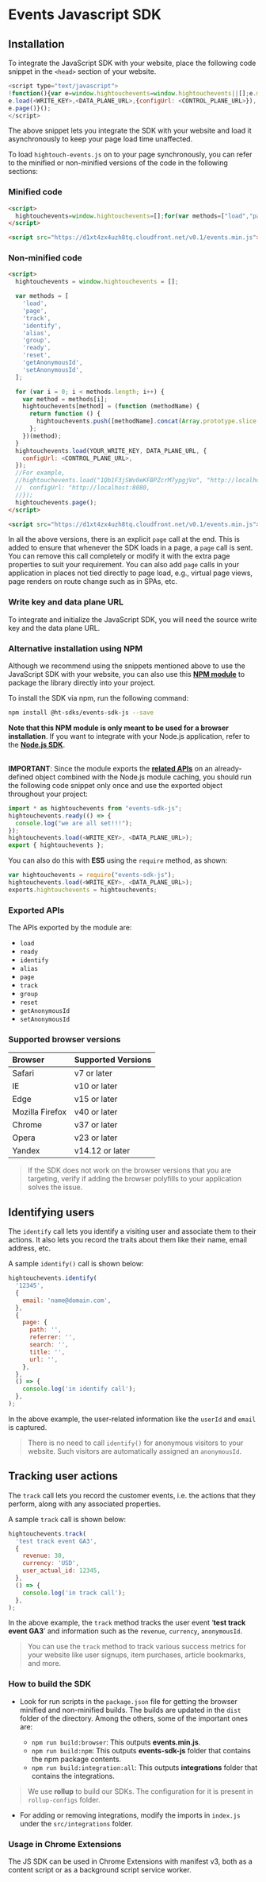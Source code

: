 # Events Javascript SDK

## Installation

To integrate the JavaScript SDK with your website, place the following code snippet in the `<head>` section of your website.

```javascript
<script type="text/javascript">
!function(){var e=window.hightouchevents=window.hightouchevents||[];e.methods=["load","page","track","identify","alias","group","ready","reset","getAnonymousId","setAnonymousId"],e.factory=function(t){return function(){e.push([t].concat(Array.prototype.slice.call(arguments)))}};for(var t=0;t<e.methods.length;t++){var r=e.methods[t];e[r]=e.factory(r)}e.loadJS=function(e,t){var r=document.createElement("script");r.type="text/javascript",r.async=!0,r.src="https://d1xt4zx4uzh8tq.cloudfront.net/v0.1/events.min.js";var a=document.getElementsByTagName("script")[0];a.parentNode.insertBefore(r,a)},e.loadJS(),
e.load(<WRITE_KEY>,<DATA_PLANE_URL>,{configUrl: <CONTROL_PLANE_URL>}),
e.page()}();
</script>
```

The above snippet lets you integrate the SDK with your website and load it asynchronously to keep your page load time unaffected.

To load `hightouch-events.js` on to your page synchronously, you can refer to the minified or non-minified versions of the code in the following sections:

### Minified code

```html
<script>
  hightouchevents=window.hightouchevents=[];for(var methods=["load","page","track","identify","alias","group","ready","reset","getAnonymousId","setAnonymousId"],i=0;i<methods.length;i++){var method=methods[i];hightouchevents[method]=function(a){return function(){hightouchevents.push([a].concat(Array.prototype.slice.call(arguments)))}}(method)}hightouchevents.load(<WRITE_KEY>,<DATA_PLANE_URL>, {configUrl: <CONTROL_PLANE_URL>}),hightouchevents.page();
</script>

<script src="https://d1xt4zx4uzh8tq.cloudfront.net/v0.1/events.min.js"></script>
```

### Non-minified code

```html
<script>
  hightouchevents = window.hightouchevents = [];

  var methods = [
    'load',
    'page',
    'track',
    'identify',
    'alias',
    'group',
    'ready',
    'reset',
    'getAnonymousId',
    'setAnonymousId',
  ];

  for (var i = 0; i < methods.length; i++) {
    var method = methods[i];
    hightouchevents[method] = (function (methodName) {
      return function () {
        hightouchevents.push([methodName].concat(Array.prototype.slice.call(arguments)));
      };
    })(method);
  }
  hightouchevents.load(YOUR_WRITE_KEY, DATA_PLANE_URL, {
    configUrl: <CONTROL_PLANE_URL>,
  });
  //For example,
  //hightouchevents.load("1Qb1F3jSWv0eKFBPZcrM7ypgjVo", "http://localhost:8080", {
  //  configUrl: "http://localhost:8080,
  //});
  hightouchevents.page();
</script>

<script src="https://d1xt4zx4uzh8tq.cloudfront.net/v0.1/events.min.js"></script>
```

In all the above versions, there is an explicit `page` call at the end. This is added to ensure that whenever the SDK loads in a page, a `page` call is sent. You can remove this call completely or modify it with the extra page properties to suit your requirement. You can also add `page` calls in your application in places not tied directly to page load, e.g., virtual page views, page renders on route change such as in SPAs, etc.

### Write key and data plane URL

To integrate and initialize the JavaScript SDK, you will need the source write key and the data plane URL.

### Alternative installation using NPM

Although we recommend using the snippets mentioned above to use the JavaScript SDK with your website, you can also use this [**NPM module**](https://www.npmjs.com/package/@ht-sdks/events-sdk-js) to package the library directly into your project.

To install the SDK via npm, run the following command:

```bash
npm install @ht-sdks/events-sdk-js --save
```

**Note that this NPM module is only meant to be used for a browser installation**. If you want to integrate with your Node.js application, refer to the [**Node.js SDK**](https://github.com/ht-sdks/events-sdk-node).
<br><br>

**IMPORTANT**: Since the module exports the [**related APIs**](#exported-apis) on an already-defined object combined with the Node.js module caching, you should run the following code snippet only once and use the exported object throughout your project:

```javascript
import * as hightouchevents from "events-sdk-js";
hightouchevents.ready(() => {
  console.log("we are all set!!!");
});
hightouchevents.load(<WRITE_KEY>, <DATA_PLANE_URL>);
export { hightouchevents };
```

You can also do this with **ES5** using the `require` method, as shown:

```javascript
var hightouchevents = require("events-sdk-js");
hightouchevents.load(<WRITE_KEY>, <DATA_PLANE_URL>);
exports.hightouchevents = hightouchevents;
```

### Exported APIs

The APIs exported by the module are:

- `load`
- `ready`
- `identify`
- `alias`
- `page`
- `track`
- `group`
- `reset`
- `getAnonymousId`
- `setAnonymousId`

### Supported browser versions

| **Browser**     | **Supported Versions** |
| :-------------- | :--------------------- |
| Safari          | v7 or later            |
| IE              | v10 or later           |
| Edge            | v15 or later           |
| Mozilla Firefox | v40 or later           |
| Chrome          | v37 or later           |
| Opera           | v23 or later           |
| Yandex          | v14.12 or later        |

> If the SDK does not work on the browser versions that you are targeting, verify if adding the browser polyfills to your application solves the issue.

## Identifying users

The `identify` call lets you identify a visiting user and associate them to their actions. It also lets you record the traits about them like their name, email address, etc.

A sample `identify()` call is shown below:

```javascript
hightouchevents.identify(
  '12345',
  {
    email: 'name@domain.com',
  },
  {
    page: {
      path: '',
      referrer: '',
      search: '',
      title: '',
      url: '',
    },
  },
  () => {
    console.log('in identify call');
  },
);
```

In the above example, the user-related information like the `userId` and `email` is captured.

> There is no need to call `identify()` for anonymous visitors to your website. Such visitors are automatically assigned an `anonymousId`.

## Tracking user actions

The `track` call lets you record the customer events, i.e. the actions that they perform, along with any associated properties.

A sample `track` call is shown below:

```javascript
hightouchevents.track(
  'test track event GA3',
  {
    revenue: 30,
    currency: 'USD',
    user_actual_id: 12345,
  },
  () => {
    console.log('in track call');
  },
);
```

In the above example, the `track` method tracks the user event ‘**test track event GA3**’ and information such as the `revenue`, `currency`, `anonymousId`.

> You can use the `track` method to track various success metrics for your website like user signups, item purchases, article bookmarks, and more.

### How to build the SDK

- Look for run scripts in the `package.json` file for getting the browser minified and non-minified builds. The builds are updated in the `dist` folder of the directory. Among the others, some of the important ones are:

  - `npm run build:browser`: This outputs **events.min.js**.
  - `npm run build:npm`: This outputs **events-sdk-js** folder that contains the npm package contents.
  - `npm run build:integration:all`: This outputs **integrations** folder that contains the integrations.

> We use **rollup** to build our SDKs. The configuration for it is present in `rollup-configs` folder.

- For adding or removing integrations, modify the imports in `index.js` under the `src/integrations` folder.

### Usage in Chrome Extensions

The JS SDK can be used in Chrome Extensions with manifest v3, both as a content script or as a background script service worker.
